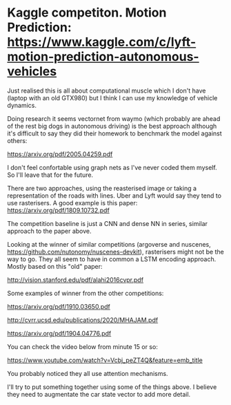 # Kaggle competiton. Motion Prediction: https://www.kaggle.com/c/lyft-motion-prediction-autonomous-vehicles

Just realised this is all about computational muscle which I don't have (laptop with an old GTX980) but I think I can use my knowledge of vehicle dynamics.

Doing research it seems vectornet from waymo (which probably are ahead of the rest big dogs in autonomous driving) is the best approach although it's difficult to say
they did their homework to benchmark the model against others:

https://arxiv.org/pdf/2005.04259.pdf

I don't feel confortable using graph nets as I've never coded them myself. So I'll leave that for the future.

There are two approaches, using the reasterised image or taking a representation of the roads with lines.
Uber and Lyft would say they tend to use rasterisers. A good example is this paper:
https://arxiv.org/pdf/1809.10732.pdf

The competition baseline is just a CNN and dense NN in series, similar approach to the paper above. 

Looking at the winner of similar competitions (argoverse and nuscenes, https://github.com/nutonomy/nuscenes-devkit), rasterisers might not be the way to go. 
They all seem to have in common a LSTM encoding approach. Mostly based on this "old" paper:

http://vision.stanford.edu/pdf/alahi2016cvpr.pdf

Some examples of winner from the other competitions:

https://arxiv.org/pdf/1910.03650.pdf

http://cvrr.ucsd.edu/publications/2020/MHAJAM.pdf

https://arxiv.org/pdf/1904.04776.pdf


You can check the video below from minute 15 or so:

https://www.youtube.com/watch?v=Vcbj_peZT4Q&feature=emb_title

You probably noticed they all use attention mechanisms.

I'll try to put something together using some of the things above. I believe they need to augmentate the car state vector to add more detail.


